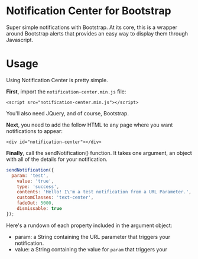 # Notification Center for Bootstrap
Super simple notifications with Bootstrap. At its core, this is a wrapper around Bootstrap alerts that provides an easy way to display them through Javascript.

# Usage
Using Notification Center is pretty simple. 

**First**, import the `notification-center.min.js` file:

`<script src="notification-center.min.js"></script>`

You'll also need JQuery, and of course, Bootstrap.

**Next**, you need to add the follow HTML to any page where you want notifications to appear:

`<div id="notification-center"></div>`

**Finally**, call the sendNotification() function. It takes one argument, an object with all of the details for your notification.
```js
sendNotification({
  param: 'test',
	value: 'true',
	type: 'success',
	contents: 'Hello! I\'m a test notification from a URL Parameter.',
	customClasses: 'text-center',
	fadeOut: 5000,
	dismissable: true
});
```

Here's a rundown of each property included in the argument object:
- param: a String containing the URL parameter that triggers your notification.
- value: a String containing the value for `param` that triggers your notification. 
- [REQUIRED] type: the type of Bootstrap alert that you're sending. This changes the color of the notification. The values for this can be either 'success','info','warning',or 'danger'
- [REQUIRED] contents: the text of your notification. This can include HTML.
- customClasses: custom CSS classes you'd like to add to your notification.
- fadeOut: the time in ms after which you want your notification to disappear.
- dismissable: a boolean that sets whether or not your notification should be dismissable. By default, notifications are dismissable.

`param` and `value` are only required if you're triggering your notification through a URL parameter.

Check out the examples directory for examples of how all this works, in practice.

